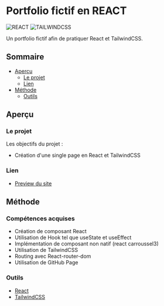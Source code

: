 # Portfolio fictif en REACT

![REACT](https://img.shields.io/badge/React-20232A?style=for-the-badge&logo=react&logoColor=61DAFB)
![TAILWINDCSS](https://img.shields.io/badge/Tailwind_CSS-38B2AC?style=for-the-badge&logo=tailwind-css&logoColor=white)


Un portfolio fictif afin de pratiquer React et TailwindCSS.

## Sommaire

- [Aperçu](#aperçu)
  - [Le projet](#le-projet)
  - [Lien](#lien)
- [Méthode](#méthode)
  - [Outils](#outils)

## Aperçu

### Le projet

Les objectifs du projet :

- Création d'une single page en React et TailwindCSS

### Lien

- [Preview du site](https://florentrve.github.io/site_perso/)


## Méthode

### Compétences acquises

- Création de composant React
- Utilisation de Hook tel que useState et useEffect
- Implémentation de composant non natif (react carroussel3)
- Utilisation de TailwindCSS
- Routing avec React-router-dom
- Utilisation de GitHub Page

### Outils

- [React](https://react.dev/)
- [TailwindCSS](https://tailwindcss.com/)


